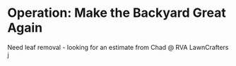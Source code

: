 # Operation: Make the Backyard Great Again

Need leaf removal - looking for an estimate from Chad @ RVA LawnCrafters
j
